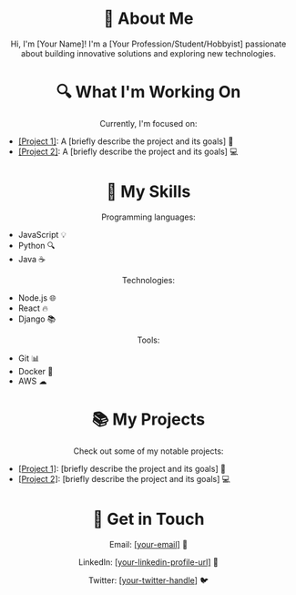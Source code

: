 <h1 align="center">👋 About Me</h1>
<p align="center">Hi, I'm [Your Name]! I'm a [Your Profession/Student/Hobbyist] passionate about building innovative solutions and exploring new technologies.</p>

<h1 align="center">🔍 What I'm Working On</h1>
<p align="center">Currently, I'm focused on:</p>
<ul>
  <li><a href="[project-repo-url]">[Project 1]</a>: A [briefly describe the project and its goals] 🚀</li>
  <li><a href="[project-repo-url]">[Project 2]</a>: A [briefly describe the project and its goals] 💻</li>
</ul>

<h1 align="center">🎯 My Skills</h1>
<p align="center">Programming languages:</p>
<ul>
  <li>JavaScript 💡</li>
  <li>Python 🔍</li>
  <li>Java ☕</li>
</ul>
<p align="center">Technologies:</p>
<ul>
  <li>Node.js 🌐</li>
  <li>React 🔥</li>
  <li>Django 📚</li>
</ul>
<p align="center">Tools:</p>
<ul>
  <li>Git 📊</li>
  <li>Docker 🚢</li>
  <li>AWS ☁</li>
</ul>

<h1 align="center">📚 My Projects</h1>
<p align="center">Check out some of my notable projects:</p>
<ul>
  <li><a href="[project-repo-url]">[Project 1]</a>: [briefly describe the project and its goals] 🚀</li>
  <li><a href="[project-repo-url]">[Project 2]</a>: [briefly describe the project and its goals] 💻</li>
</ul>

<h1 align="center">📲 Get in Touch</h1>
<p align="center">Email: <a href="mailto:[your-email]">[your-email]</a> 📧</p>
<p align="center">LinkedIn: <a href="[your-linkedin-profile-url]">[your-linkedin-profile-url]</a> 💼</p>
<p align="center">Twitter: <a href="[your-twitter-handle]">[your-twitter-handle]</a> 🐦</p>

<!-- Lottie JSON files can be added here -->
<div align="center">
  <lottie-player src="(link unavailable)" background="transparent" speed="1" style="width: 200px; height: 200px;" loop autoplay></lottie-player>
</div>
